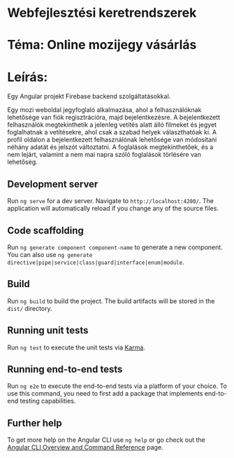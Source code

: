 # Webfejlesztési keretrendszerek

# Téma: Online mozijegy vásárlás

# Leírás: 
Egy Angular projekt Firebase backend szolgáltatásokkal.

Egy mozi weboldal jegyfoglaló alkalmazása, ahol a felhasználóknak lehetősége van fiók regisztrációra, majd bejelentkezésre. A bejelentkezett felhasználók megtekinthetik a jelenleg vetítés alatt álló filmeket és jegyet foglalhatnak a vetítésekre, ahol csak a szabad helyek választhatóak ki. A profil oldalon a bejelentkezett felhasználónak lehetősége van módosítani néhány adatát és jelszót változtatni. A foglalások megtekinthetőek, és a nem lejárt, valamint a nem mai napra szóló foglalások törlésére van lehetőség.

## Development server

Run `ng serve` for a dev server. Navigate to `http://localhost:4200/`. The application will automatically reload if you change any of the source files.

## Code scaffolding

Run `ng generate component component-name` to generate a new component. You can also use `ng generate directive|pipe|service|class|guard|interface|enum|module`.

## Build

Run `ng build` to build the project. The build artifacts will be stored in the `dist/` directory.

## Running unit tests

Run `ng test` to execute the unit tests via [Karma](https://karma-runner.github.io).

## Running end-to-end tests

Run `ng e2e` to execute the end-to-end tests via a platform of your choice. To use this command, you need to first add a package that implements end-to-end testing capabilities.

## Further help

To get more help on the Angular CLI use `ng help` or go check out the [Angular CLI Overview and Command Reference](https://angular.io/cli) page.
